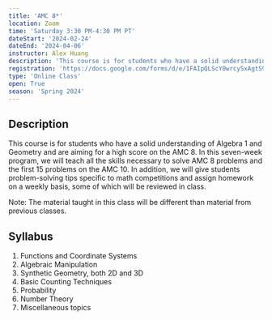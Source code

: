 ```yaml
---
title: 'AMC 8*'
location: Zoom
time: 'Saturday 3:30 PM-4:30 PM PT'
dateStart: '2024-02-24'
dateEnd: '2024-04-06'
instructor: Alex Huang
description: 'This course is for students who have a solid understanding of Algebra 1 and Geometry and are aiming for a high score on the AMC 8. * The start date has changed from 2/10 to 2/24.'
registration: 'https://docs.google.com/forms/d/e/1FAIpQLScY0wrcySxAgtS9xDxU5cTiLWhpO_-ro5je7wqs-kI9hW68kA/viewform'
type: 'Online Class'
open: True
season: 'Spring 2024'
---
```


## Description

This course is for students who have a solid understanding of Algebra 1 and Geometry and are aiming for a high score on the AMC 8. In this seven-week program, we will teach all the skills necessary to solve AMC 8 problems and the first 15 problems on the AMC 10. In addition, we will give students problem-solving tips specific to math competitions and assign homework on a weekly basis, some of which will be reviewed in class.

Note: The material taught in this class will be different than material from previous classes.

## Syllabus

1. Functions and Coordinate Systems
2. Algebraic Manipulation
3. Synthetic Geometry, both 2D and 3D
4. Basic Counting Techniques
5. Probability
6. Number Theory
7. Miscellaneous topics

